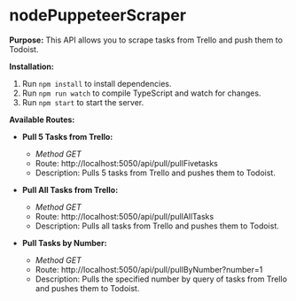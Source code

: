 # nodePuppeteerScraper
**Purpose:**
This API allows you to scrape tasks from Trello and push them to Todoist.

**Installation:**
1. Run `npm install` to install dependencies.
2. Run `npm run watch` to compile TypeScript and watch for changes.
3. Run `npm start` to start the server.

**Available Routes:**

- **Pull 5 Tasks from Trello:**
  - *Method GET*
  - Route: http://localhost:5050/api/pull/pullFivetasks
  - Description: Pulls 5 tasks from Trello and pushes them to Todoist.

- **Pull All Tasks from Trello:**
  - *Method GET*
  - Route: http://localhost:5050/api/pull/pullAllTasks
  - Description: Pulls all tasks from Trello and pushes them to Todoist.

- **Pull Tasks by Number:**
  - *Method GET*
  - Route: http://localhost:5050/api/pull/pullByNumber?number=1
  - Description: Pulls the specified number by query of tasks from Trello and pushes them to Todoist.
